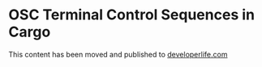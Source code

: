 # OSC Terminal Control Sequences in Cargo

This content has been moved and published to
[developerlife.com](https://developerlife.com/2025/08/10/pty-rust-osc-seq/)
